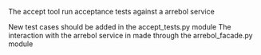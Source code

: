 The accept tool run acceptance tests against a arrebol service

New test cases should be added in the accept_tests.py module
The interaction with the arrebol service in made through the arrebol_facade.py module
